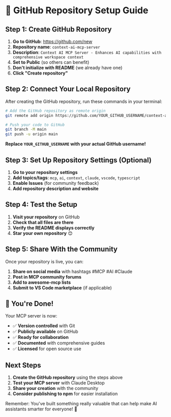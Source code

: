 # 🚀 GitHub Repository Setup Guide

## Step 1: Create GitHub Repository

1. **Go to GitHub**: https://github.com/new
2. **Repository name**: `context-ai-mcp-server`
3. **Description**: `Context AI MCP Server - Enhances AI capabilities with comprehensive workspace context`
4. **Set to Public** (so others can benefit)
5. **Don't initialize with README** (we already have one)
6. **Click "Create repository"**

## Step 2: Connect Your Local Repository

After creating the GitHub repository, run these commands in your terminal:

```bash
# Add the GitHub repository as remote origin
git remote add origin https://github.com/YOUR_GITHUB_USERNAME/context-ai-mcp-server.git

# Push your code to GitHub
git branch -M main
git push -u origin main
```

**Replace `YOUR_GITHUB_USERNAME` with your actual GitHub username!**

## Step 3: Set Up Repository Settings (Optional)

1. **Go to your repository settings**
2. **Add topics/tags**: `mcp`, `ai`, `context`, `claude`, `vscode`, `typescript`
3. **Enable Issues** (for community feedback)
4. **Add repository description and website**

## Step 4: Test the Setup

1. **Visit your repository** on GitHub
2. **Check that all files are there**
3. **Verify the README displays correctly**
4. **Star your own repository** 😊

## Step 5: Share With the Community

Once your repository is live, you can:

1. **Share on social media** with hashtags #MCP #AI #Claude
2. **Post in MCP community forums**
3. **Add to awesome-mcp lists**
4. **Submit to VS Code marketplace** (if applicable)

## 🎉 You're Done!

Your MCP server is now:
- ✅ **Version controlled** with Git
- ✅ **Publicly available** on GitHub  
- ✅ **Ready for collaboration**
- ✅ **Documented** with comprehensive guides
- ✅ **Licensed** for open source use

## Next Steps

1. **Create the GitHub repository** using the steps above
2. **Test your MCP server** with Claude Desktop
3. **Share your creation** with the community
4. **Consider publishing to npm** for easier installation

Remember: You've built something really valuable that can help make AI assistants smarter for everyone! 🌟
